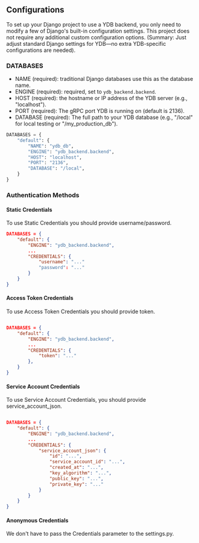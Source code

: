 Configurations
---

To set up your Django project to use a YDB backend, you only need to modify a few of Django's built-in configuration settings. This project does not require any additional custom configuration options.
(Summary: Just adjust standard Django settings for YDB—no extra YDB-specific configurations are needed).

### DATABASES

- NAME (required): traditional Django databases use this as the database name.
- ENGINE (required): required, set to `ydb_backend.backend`.
- HOST (required): the hostname or IP address of the YDB server (e.g., "localhost").
- PORT (required): The gRPC port YDB is running on (default is 2136).
- DATABASE (required): The full path to your YDB database (e.g., "/local" for local testing or "/my_production_db").

 ```python
 DATABASES = {
     "default": {
         "NAME": "ydb_db",
         "ENGINE": "ydb_backend.backend",
         "HOST": "localhost",
         "PORT": "2136",
         "DATABASE": "/local",
     }
 }
 ```

### Authentication Methods

#### Static Credentials
To use Static Credentials you should provide username/password.

```json
DATABASES = {
    "default": {
        "ENGINE": "ydb_backend.backend",
        ...
        "CREDENTIALS": {
            "username": "..."
            "password": "..."
        }
    }
}
```

#### Access Token Credentials
To use Access Token Credentials you should provide token.

```json

DATABASES = {
    "default": {
        "ENGINE": "ydb_backend.backend",
        ...
        "CREDENTIALS": {
            "token": "..."
        },
    }
}
```

#### Service Account Credentials
To use Service Account Credentials, you should provide service_account_json.

```json

DATABASES = {
    "default": {
        "ENGINE": "ydb_backend.backend",
        ...
        "CREDENTIALS": {
            "service_account_json": {
                "id": "...",
                "service_account_id": "...",
                "created_at": "...",
                "key_algorithm": "...",
                "public_key": "...",
                "private_key": "..."
            }
        }
    }
}
```

#### Anonymous Credentials
We don't have to pass the Credentials parameter to the settings.py.